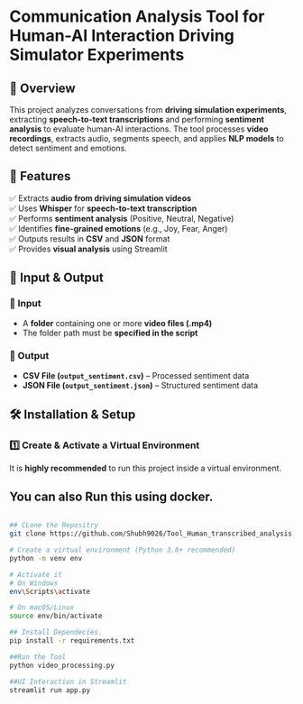 # Communication Analysis Tool for Human-AI Interaction Driving Simulator Experiments  

## 📌 Overview  
This project analyzes conversations from **driving simulation experiments**, extracting **speech-to-text transcriptions** and performing **sentiment analysis** to evaluate human-AI interactions. The tool processes **video recordings**, extracts audio, segments speech, and applies **NLP models** to detect sentiment and emotions.  

## 🚀 Features  
✅ Extracts **audio from driving simulation videos**  
✅ Uses **Whisper** for **speech-to-text transcription**  
✅ Performs **sentiment analysis** (Positive, Neutral, Negative)  
✅ Identifies **fine-grained emotions** (e.g., Joy, Fear, Anger)  
✅ Outputs results in **CSV** and **JSON** format  
✅ Provides **visual analysis** using Streamlit  

## 📂 Input & Output  
### 🔹 Input  
- A **folder** containing one or more **video files (.mp4)**  
- The folder path must be **specified in the script**  

### 🔹 Output  
- **CSV File (`output_sentiment.csv`)** – Processed sentiment data  
- **JSON File (`output_sentiment.json`)** – Structured sentiment data  

## 🛠 Installation & Setup  
### 1️⃣ Create & Activate a Virtual Environment  
It is **highly recommended** to run this project inside a virtual environment.  

## You can also Run this using docker.


```bash

## CLone the Repositry
git clone https://github.com/Shubh9026/Tool_Human_transcribed_analysis.git

# Create a virtual environment (Python 3.8+ recommended)
python -m venv env  

# Activate it  
# On Windows  
env\Scripts\activate  

# On macOS/Linux  
source env/bin/activate  

## Install Dependecies.
pip install -r requirements.txt

##Run the Tool
python video_processing.py

##UI Interaction in Streamlit
streamlit run app.py  


